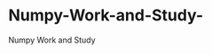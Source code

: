 # Numpy-Work-and-Study-
Numpy Work and Study 
                
                
              
                     
                  
                             
                 
                  
                    
                    
             
                                  
                                                         
                               
                       
                             
                                                                
                   
                                      
